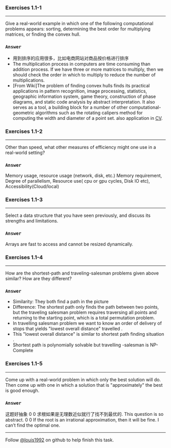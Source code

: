 ### Exercises 1.1-1
***
Give a real-world example in which one of the following computational problems appears: sorting, determining the best order for multiplying matrices, or finding the convex hull.

### `Answer`
* 用到排序的应用很多，比如电商网站对商品按价格进行排序
* The multiplication process in computers are time consuming than addition process. If we have three or more matrices to multiply, then we should check the order in which to multiply to reduce the number of multiplications.
* [From Wiki]The problem of finding convex hulls finds its practical applications in pattern recognition, image processing, statistics, geographic information system, game theory, construction of phase diagrams, and static code analysis by abstract interpretation. It also serves as a tool, a building block for a number of other computational-geometric algorithms such as the rotating calipers method for computing the width and diameter of a point set. also application in [CV](http://docs.opencv.org/doc/tutorials/imgproc/shapedescriptors/hull/hull.html).


### Exercises 1.1-2
***
Other than speed, what other measures of efficiency might one use in a real-world setting?

### `Answer`
Memory usage, resource usage (network, disk, etc.)
Memory requirement, Degree of parallelism, Resource use( cpu or gpu cycles, Disk IO etc), Accessibility(Cloud/local)


### Exercises 1.1-3
***
Select a data structure that you have seen previously, and discuss its strengths and limitations.

### `Answer`
Arrays are fast to access and cannot be resized dynamically.

### Exercises 1.1-4
***
How are the shortest-path and traveling-salesman problems given above similar? How are they different?

### `Answer`
* Similarity: They both find a path in the picture
* Difference: The shortest path only finds the path between two points, but the traveling salesman problem requires traversing all points and returning to the starting point, which is a total permutation problem.
* In travelling salesman problem we want to know an order of delivery of stops that yields "lowest overall distance" travelled .
* This "lowest overall distance" is similar to shortest path finding situation .
* Shortest path is polynomially solvable but travelling -salesman is NP-Complete

### Exercises 1.1-5
***
Come up with a real-world problem in which only the best solution will do. Then come up with one in which a solution that is "approximately" the best is good enough.

### `Answer`
这题好抽象 0 0   求根如果是无理数近似就行了找不到最优的.
This question is so abstract. 0 0 If the root is an irrational approximation, then it will be fine. I can’t find the optimal one.




***
Follow [@louis1992](https://github.com/gzc) on github to help finish this task.

